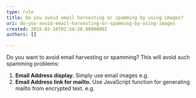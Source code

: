 ```yaml
---
type: rule
title: Do you avoid email harvesting or spamming by using images?
uri: do-you-avoid-email-harvesting-or-spamming-by-using-images
created: 2015-02-16T02:54:20.0000000Z
authors: []

---
```


Do you want to avoid email harvesting or spamming? This will avoid such spamming problems:

1. **Email Address display.** Simply use email images e.g. <br>
2. **Email Address link for mailto.** Use JavaScript function for generating mailto from encrypted text. e.g.<br>
